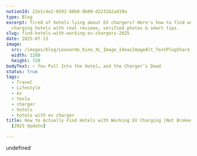 ```yaml
---
notionId: 22e1c4e2-8592-80b9-8b09-d2231b2ad19a
type: Blog
excerpt: Tired of hotels lying about EV chargers? Here's how to find working EV
  charging hotels with real reviews, verified photos & smart tips.
slug: find-hotels-with-working-ev-chargers-2025
date: 2025-07-13
image:
  src: /images/blog/Leonardo_Kino_XL_Image_IdeasImageAlt_TextPlugShare_hotel_filt_2.jpg
  width: 1280
  height: 720
bodyText: ⚡ You Pull Into the Hotel… and the Charger’s Dead
status: true
tags:
  - Travel
  - Lifestyle
  - ev
  - tesla
  - charger
  - hotels
  - hotels with ev charger
title: How to Actually Find Hotels with Working EV Charging (Not Broken Junk)
  [2025 Update]

---
```

undefined